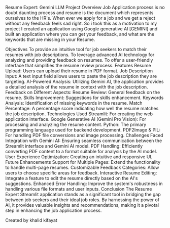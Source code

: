 Resume Expert: Gemini LLM
Project Overview
Job Application process is no doubt daunting process and resume is the document which represents ourselves to the HR's. When ever we apply for a job and we get a reject without any feedback feels sad right. So i took this as a motivation to my project I created an application using Google generative AI [GEMINI] and built an application where you can get your feedback, and what are the keywords that are missing in your Resume.

Objectives
To provide an intuitive tool for job seekers to match their resumes with job descriptions.
To leverage advanced AI technology for analyzing and providing feedback on resumes.
To offer a user-friendly interface that simplifies the resume review process.
Features
Resume Upload: Users can upload their resume in PDF format.
Job Description Input: A text input field allows users to paste the job description they are targeting.
AI-Powered Analysis: Utilizing Gemini AI, the application provides a detailed analysis of the resume in context with the job description.
Feedback on Different Aspects:
Resume Review: General feedback on the resume.
Skills Improvement: Suggestions for skills enhancement.
Keywords Analysis: Identification of missing keywords in the resume.
Match Percentage: A percentage score indicating how well the resume matches the job description.
Technologies Used
Streamlit: For creating the web application interface.
Google Generative AI (Gemini Pro Vision): For processing and analyzing the resume content.
Python: The primary programming language used for backend development.
PDF2Image & PIL: For handling PDF file conversions and image processing.
Challenges Faced
Integration with Gemini AI: Ensuring seamless communication between the Streamlit interface and Gemini AI model.
PDF Handling: Efficiently converting PDF content to a format suitable for analysis by the AI model.
User Experience Optimization: Creating an intuitive and responsive UI.
Future Enhancements
Support for Multiple Pages: Extend the functionality to handle multi-page resumes.
Customizable Feedback Categories: Allow users to choose specific areas for feedback.
Interactive Resume Editing: Integrate a feature to edit the resume directly based on the AI's suggestions.
Enhanced Error Handling: Improve the system's robustness in handling various file formats and user inputs.
Conclusion
The Resume Expert Streamlit application stands as a significant tool in bridging the gap between job seekers and their ideal job roles. By harnessing the power of AI, it provides valuable insights and recommendations, making it a pivotal step in enhancing the job application process.

Created by khalid kifayat
